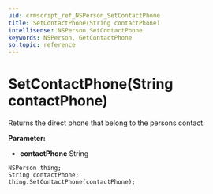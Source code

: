 ```yaml
---
uid: crmscript_ref_NSPerson_SetContactPhone
title: SetContactPhone(String contactPhone)
intellisense: NSPerson.SetContactPhone
keywords: NSPerson, GetContactPhone
so.topic: reference
---
```


# SetContactPhone(String contactPhone)

Returns the direct phone that belong to the persons contact.

**Parameter:** 
 - **contactPhone** String

```crmscript
NSPerson thing;
String contactPhone;
thing.SetContactPhone(contactPhone);
```


